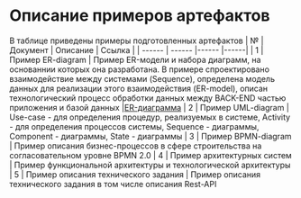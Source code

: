 # Описание примеров артефактов
В таблице приведены примеры подготовленных артефактов
| № | Документ | Описание  | Ссылка |
| ------ | ------ |------ |------|
| 1 | Пример ER-diagram | Пример ER-модели и набора диаграмм, на основаннии которых она разработана. В примере спроектировано взаимодействие между системами (Sequence), определена модель данных для реализации этого взаимодействия (ER-model), описан технологический процесс обработки данных между BACK-END частью приложения и базой данных |[ER-диаграмма](https://github.com/MikhailSel/task-example/blob/main/ER-diagram.jpg)
| 2 | Пример UML-diagram |  Use-case - для определения процедур, реализуемых в системе, Activity - для определения процессов системы, Sequence - диаграммы, Component - диаграммы, State - диаграммы
| 3 | Пример BPMN-diagram | Пример описания бизнес-процессов в сфере строительства на согласовательном уровне BPMN 2.0
| 4 | Пример архитектурных систем | Пример функциональной архитектуры и технологической архитектуры
| 5 | Пример описания технического задания | Пример описания технического задания в том числе описания Rest-API
